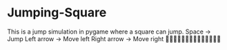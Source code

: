 # Jumping-Square
This is a jump simulation in pygame where a square can jump.
Space -> Jump
Left arrow -> Move left
Right arrow -> Move right
🐍🐍🐍🐍🐍🐍🐍🐍🐍🐍🐍🐍🐍🐍 
